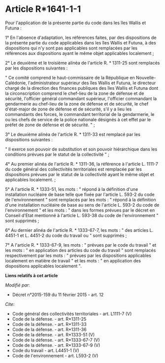 # Article R*1641-1-1

Pour l'application de la présente partie du code dans les îles Wallis et Futuna : 

1° En l'absence d'adaptation, les références faites, par des dispositions de la présente partie du code applicables dans les
îles Wallis et Futuna, à des dispositions qui n'y sont pas applicables sont remplacées par les références aux dispositions
ayant le même objet applicables localement ; 

2° Le deuxième et le troisième alinéa de l'article R. * 1311-25 sont remplacés par les dispositions suivantes : 

" Ce comité comprend le haut-commissaire de la République en Nouvelle-Calédonie, l'administrateur supérieur des îles Wallis
et Futuna, le directeur chargé de la direction des finances publiques des îles Wallis et Futuna dont la circonscription
comprend le chef-lieu de la zone de défense et de sécurité, l'officier général commandant supérieur, l'officier commandant la
gendarmerie au chef-lieu de la zone de défense et de sécurité, le chef d'état-major de zone de défense et de sécurité, s'il y
a lieu les commandants des forces, le commandant territorial de la gendarmerie, le ou les chefs de service de la police
nationale désignés à cet effet par le préfet de zone de défense et de sécurité. " ; 

3° Le deuxième alinéa de l'article R. * 1311-33 est remplacé par les dispositions suivantes : 

" Il exerce son pouvoir de substitution et son pouvoir hiérarchique dans les conditions prévues par le statut de la
collectivité " ; 

4° Au premier alinéa de l'article R. * 1311-36, la référence à l'article L. 1111-7 du code général des collectivités
territoriales est remplacée par les dispositions prévues par le statut de la collectivité ayant le même objet et applicables
localement. ; 

5° A l'article R. * 1333-51, les mots : " répond à la définition d'une installation nucléaire de base telle que fixée par
l'article L. 593-2 du code de l'environnement " sont remplacés par les mots : " répond à la définition d'une installation
nucléaire de base au sens de l'article L. 593-2 du code de l'environnement " et les mots : " dans les formes prévues par le
décret en Conseil d'Etat mentionné à l'article L. 593-38 du code de l'environnement " sont supprimés ; 

6° Au dernier alinéa de l'article R. * 1333-67-7, les mots : " des articles L. 4451-1 et L. 4451-2 du code du travail ou "
sont supprimés ; 

7° A l'article R. * 1333-67-9, les mots : " prévues par le code du travail " et les mots : " en application des articles du
code du travail " sont remplacés respectivement par les mots : " prévues par les dispositions applicables localement en
matière de travail " et les mots : " en application des dispositions applicables localement ".

**Liens relatifs à cet article**

_Modifié par_:

  - Décret n°2015-159 du 11 février 2015 - art. 12

_Cite_:

  - Code général des collectivités territoriales - art. L1111-7 (V)
  - Code de la défense. - art. R*1311-25
  - Code de la défense. - art. R*1311-33
  - Code de la défense. - art. R*1311-36
  - Code de la défense. - art. R*1333-51 (V)
  - Code de la défense. - art. R*1333-67-7 (V)
  - Code de la défense. - art. R*1333-67-9 (V)
  - Code du travail - art. L4451-1 (V)
  - Code de l'environnement - art. L593-2 (V)
